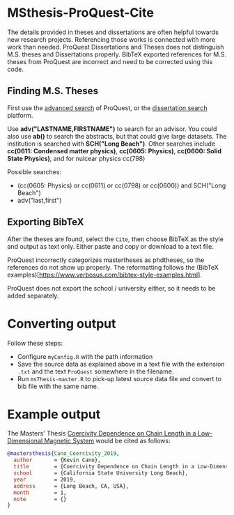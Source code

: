 # MSthesis-ProQuest-Cite

The details provided in theses and dissertations are often helpful towards new research projects. Referencing those works is connected with more work than needed. ProQuest Dissertations and Theses does not distinguish M.S. theses and Dissertations properly. BibTeX exported references for M.S. theses from ProQuest are incorrect and need to be corrected using this code.

## Finding M.S. Theses

First use the [advanced search](https://search.proquest.com/advanced) of ProQuest, or the [dissertation search](http://search.proquest.com/dissertations/) platform.

Use **adv("LASTNAME,FIRSTNAME")** to search for an advisor. You could also use **ab()** to search the abstracts, but that could give large datasets. The institution is searched with **SCH("Long Beach")**. Other searches include **cc(0611: Condensed matter physics)**, **cc(0605: Physics)**, **cc(0600: Solid State Physics)**, and for nulcear physics cc(798)

Possible searches:
- (cc(0605: Physics) or cc(0611) or cc(0798) or cc(0600)) and SCH("Long Beach")
- adv("last,first")


## Exporting BibTeX

After the theses are found, select the `Cite`, then choose BibTeX as the style and output as text only. Either paste and copy or download to a text file.


ProQuest incorrectly categorizes mastertheses as phdtheses, so the references do not show up properly. The reformatting follows the (BibTeX examples)[https://www.verbosus.com/bibtex-style-examples.html].

ProQuest does not export the school / university either, so it needs to be added separately.


# Converting output

Follow these steps:

* Configure `myConfig.R` with the path information
* Save the source data as explained above in a text file with the extension `.txt` and the text `ProQuest` somewhere in the filename.
* Run `msThesis-master.R` to pick-up latest source data file and convert to bib file with the same name.


# Example output

The Masters' Thesis [Coercivity Dependence on Chain Length in a Low-Dimensional Magnetic System](https://books.google.com/books/about/Coercivity_Dependence_on_Chain_Length_in.html?id=mUThxgEACAAJ) would be cited as follows:

```bibtex
@mastersthesis{Cano_Coercivity_2019,
  author       = {Kevin Cano},
  title        = {Coercivity Dependence on Chain Length in a Low-Dimensional Magnetic System},
  school       = {California State University Long Beach},
  year         = 2019,
  address      = {Long Beach, CA, USA},
  month        = 1,
  note         = {}
}
```
